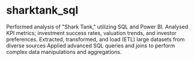 # sharktank_sql
Performed analysis of "Shark Tank," utilizing SQL and Power BI. Analysed KPI metrics; investment success rates, valuation trends, and investor preferences. Extracted, transformed, and load (ETL) large datasets from diverse sources Applied advanced SQL queries and joins to perform complex data manipulations and aggregations.
